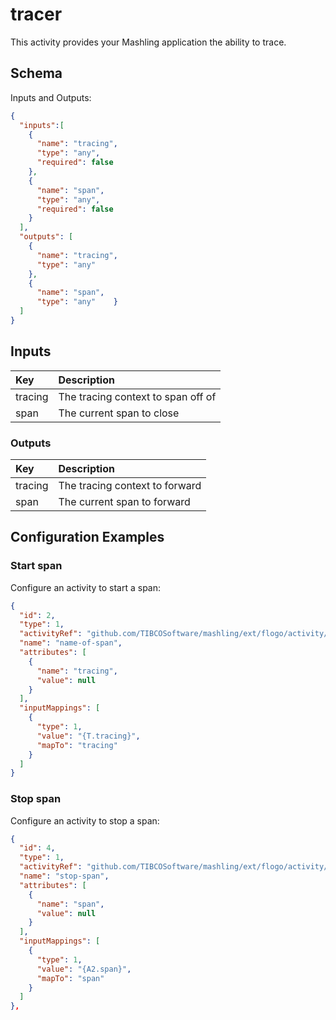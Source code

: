 # tracer
This activity provides your Mashling application the ability to trace.

## Schema
Inputs and Outputs:

```json
{
  "inputs":[
    {
      "name": "tracing",
      "type": "any",
      "required": false
    },
    {
      "name": "span",
      "type": "any",
      "required": false
    }
  ],
  "outputs": [
    {
      "name": "tracing",
      "type": "any"
    },
    {
      "name": "span",
      "type": "any"    }
  ]
}
```
## Inputs
| Key     | Description    |
|:------------|:---------------|
| tracing | The tracing context to span off of |
| span | The current span to close |

### Outputs
| Key    | Description   |
|:-----------|:--------------|
| tracing | The tracing context to forward |
| span | The current span to forward |

## Configuration Examples
### Start span
Configure an activity to start a span:

```json
{
  "id": 2,
  "type": 1,
  "activityRef": "github.com/TIBCOSoftware/mashling/ext/flogo/activity/tracer",
  "name": "name-of-span",
  "attributes": [
    {
      "name": "tracing",
      "value": null
    }
  ],
  "inputMappings": [
    {
      "type": 1,
      "value": "{T.tracing}",
      "mapTo": "tracing"
    }
  ]
}
```

### Stop span
Configure an activity to stop a span:

```json
{
  "id": 4,
  "type": 1,
  "activityRef": "github.com/TIBCOSoftware/mashling/ext/flogo/activity/tracer",
  "name": "stop-span",
  "attributes": [
    {
      "name": "span",
      "value": null
    }
  ],
  "inputMappings": [
    {
      "type": 1,
      "value": "{A2.span}",
      "mapTo": "span"
    }
  ]
},
```
